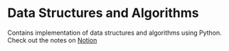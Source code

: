 # Data Structures and Algorithms

Contains implementation of data structures and algorithms using Python.  
Check out the notes on [Notion](https://www.notion.so/Data-Structures-and-Algorithms-fff8cd17e2524094a5067243b5bc876d)
